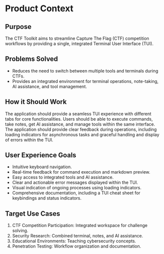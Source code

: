 # Product Context

## Purpose
The CTF Toolkit aims to streamline Capture The Flag (CTF) competition workflows by providing a single, integrated Terminal User Interface (TUI).

## Problems Solved
- Reduces the need to switch between multiple tools and terminals during CTFs.
- Provides an integrated environment for terminal operations, note-taking, AI assistance, and tool management.

## How it Should Work
The application should provide a seamless TUI experience with different tabs for core functionalities. Users should be able to execute commands, take notes, get AI assistance, and manage tools within the same interface. The application should provide clear feedback during operations, including loading indicators for asynchronous tasks and graceful handling and display of errors within the TUI.

## User Experience Goals
- Intuitive keyboard navigation.
- Real-time feedback for command execution and markdown preview.
- Easy access to integrated tools and AI assistance.
- Clear and actionable error messages displayed within the TUI.
- Visual indication of ongoing processes using loading indicators.
- Comprehensive documentation, including a TUI cheat sheet for keybindings and status indicators.

## Target Use Cases
1. CTF Competition Participation: Integrated workspace for challenge solving.
2. Security Research: Combined terminal, notes, and AI assistance.
3. Educational Environments: Teaching cybersecurity concepts.
4. Penetration Testing: Workflow organization and documentation.
